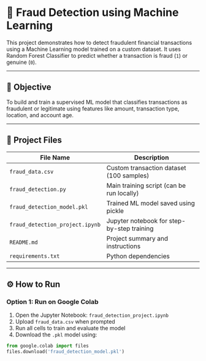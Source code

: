 # 🚨 Fraud Detection using Machine Learning

This project demonstrates how to detect fraudulent financial transactions using a Machine Learning model trained on a custom dataset. It uses Random Forest Classifier to predict whether a transaction is fraud (`1`) or genuine (`0`).

---

## 📌 Objective

To build and train a supervised ML model that classifies transactions as fraudulent or legitimate using features like amount, transaction type, location, and account age.

---

## 📁 Project Files

| File Name                     | Description                                      |
|------------------------------|--------------------------------------------------|
| `fraud_data.csv`             | Custom transaction dataset (100 samples)         |
| `fraud_detection.py`         | Main training script (can be run locally)        |
| `fraud_detection_model.pkl`  | Trained ML model saved using pickle              |
| `fraud_detection_project.ipynb` | Jupyter notebook for step-by-step training     |
| `README.md`                  | Project summary and instructions                 |
| `requirements.txt`           | Python dependencies                              |

---

## ⚙️ How to Run

### Option 1: Run on Google Colab
1. Open the Jupyter Notebook: `fraud_detection_project.ipynb`
2. Upload `fraud_data.csv` when prompted
3. Run all cells to train and evaluate the model
4. Download the `.pkl` model using:
```python
from google.colab import files
files.download('fraud_detection_model.pkl')
